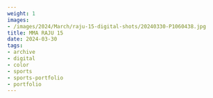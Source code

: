```yaml
---
weight: 1
images:
- /images/2024/March/raju-15-digital-shots/20240330-P1060438.jpg
title: MMA RAJU 15
date: 2024-03-30
tags:
- archive
- digital
- color
- sports
- sports-portfolio
- portfolio
---
```

